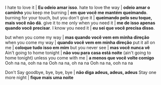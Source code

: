 I hate to love it     |   **Eu odeio amar isso**.
hate to love the way   |  **odeio amar o caminho**
you keep me burning  | **em que você me mantém queimando**.
burning for your touch, but you don't give it | **queimando pelo seu toque, mais você não dá**.
give it to me only when you need it  | **me de isso apenas quando você precisar**.
I know you need it | **eu sei que você precisa disso**.

but when you come my way | **mas quando você vem em minha direção**
when you come my way | **quando você vem em minha direção**
put it all on me | **coloque tudo isso em mim**
but you never see | **mas você nunca vê**
Ain't going to home tonight | **não vou para casa está noite**
 (ain't going to home tonight)
unless you come with me | **a menos que você volte comigo**
Ooh na na, ooh na na
Ooh na na, oh na na
Ooh na na, ooh na na

Don't Say goodbye, bye, bye, bye | **não diga adeus, adeus, adeus**
Stay one more night | **fique mais uma noite**

